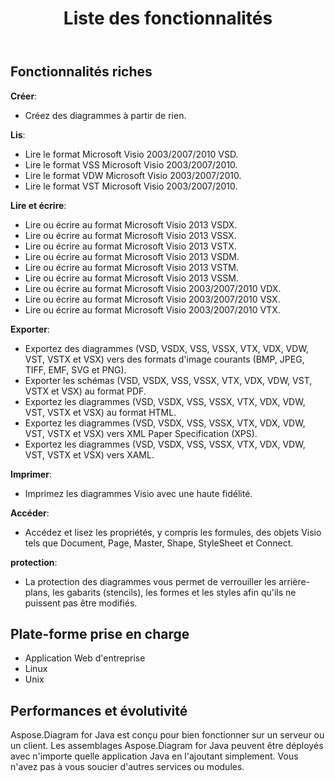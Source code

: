 ﻿---
title: Liste des fonctionnalités
type: docs
weight: 30
url: /fr/java/feature-list/
keywords: Visio Diagram Java API
description: Visio Diagram Java API la liste des fonctionnalités comprend créer, lire, écrire, exporter, imprimer et accéder aux formats Microsoft Visio 2003, 2007, 2010, 2013, VSD, VSSM, 0761, VST4.4, 076183
---
## **Fonctionnalités riches**
**Créer**:

- Créez des diagrammes à partir de rien.

**Lis**:

- Lire le format Microsoft Visio 2003/2007/2010 VSD.
- Lire le format VSS Microsoft Visio 2003/2007/2010.
- Lire le format VDW Microsoft Visio 2003/2007/2010.
- Lire le format VST Microsoft Visio 2003/2007/2010.

**Lire et écrire**:

- Lire ou écrire au format Microsoft Visio 2013 VSDX.
- Lire ou écrire au format Microsoft Visio 2013 VSSX.
- Lire ou écrire au format Microsoft Visio 2013 VSTX.
- Lire ou écrire au format Microsoft Visio 2013 VSDM.
- Lire ou écrire au format Microsoft Visio 2013 VSTM.
- Lire ou écrire au format Microsoft Visio 2013 VSSM.
- Lire ou écrire au format Microsoft Visio 2003/2007/2010 VDX.
- Lire ou écrire au format Microsoft Visio 2003/2007/2010 VSX.
- Lire ou écrire au format Microsoft Visio 2003/2007/2010 VTX.

**Exporter**:

- Exportez des diagrammes (VSD, VSDX, VSS, VSSX, VTX, VDX, VDW, VST, VSTX et VSX) vers des formats d'image courants (BMP, JPEG, TIFF, EMF, SVG et PNG).
- Exporter les schémas (VSD, VSDX, VSS, VSSX, VTX, VDX, VDW, VST, VSTX et VSX) au format PDF.
- Exportez les diagrammes (VSD, VSDX, VSS, VSSX, VTX, VDX, VDW, VST, VSTX et VSX) au format HTML.
- Exportez les diagrammes (VSD, VSDX, VSS, VSSX, VTX, VDX, VDW, VST, VSTX et VSX) vers XML Paper Specification (XPS).
- Exportez les diagrammes (VSD, VSDX, VSS, VSSX, VTX, VDX, VDW, VST, VSTX et VSX) vers XAML.

**Imprimer**:

- Imprimez les diagrammes Visio avec une haute fidélité.

**Accéder**:

- Accédez et lisez les propriétés, y compris les formules, des objets Visio tels que Document, Page, Master, Shape, StyleSheet et Connect.

**protection**:

- La protection des diagrammes vous permet de verrouiller les arrière-plans, les gabarits (stencils), les formes et les styles afin qu'ils ne puissent pas être modifiés.
## **Plate-forme prise en charge**
- Application Web d'entreprise
- Linux
- Unix
## **Performances et évolutivité**
Aspose.Diagram for Java est conçu pour bien fonctionner sur un serveur ou un client. Les assemblages Aspose.Diagram for Java peuvent être déployés avec n'importe quelle application Java en l'ajoutant simplement. Vous n'avez pas à vous soucier d'autres services ou modules.

